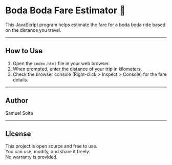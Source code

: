 # Boda Boda Fare Estimator 🛵

This JavaScript program helps estimate the fare for a boda boda ride based on the distance you travel.

---

## How to Use

1. Open the `index.html` file in your web browser.  
2. When prompted, enter the distance of your trip in kilometers.  
3. Check the browser console (Right-click > Inspect > Console) for the fare details.

---

## Author

Samuel Soita

---

## License

This project is open source and free to use.  
You can use, modify, and share it freely.  
No warranty is provided.

